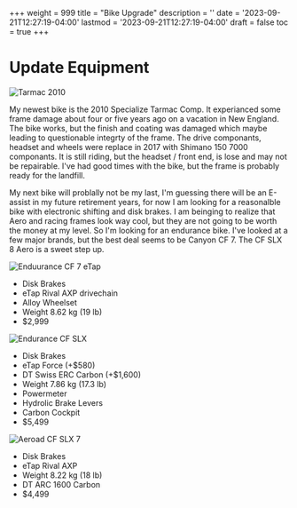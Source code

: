 +++
weight = 999
title = "Bike Upgrade"
description = ''
date = '2023-09-21T12:27:19-04:00'
lastmod = '2023-09-21T12:27:19-04:00'
draft = false
toc = true
+++

# Update Equipment

![Tarmac 2010](/Tarmac.png)

My newest bike is the 2010 Specialize Tarmac Comp. It experianced some frame damage about four or five years ago on a vacation in New England. The bike works, but the finish and coating was damaged which maybe leading to questionable integrty of the frame.  The drive componants, headset and wheels were replace in 2017 with Shimano 150 7000 componants. It is still riding, but the headset / front end, is lose and may not be repairable.  I've had good times with the bike, but the frame is probably ready for the landfill.

My next bike will problally not be my last, I'm guessing there will be an E-assist in my future retirement years, for now I am looking for a reasonalble bike with electronic shifting and disk brakes. I am beinging to realize that Aero and racing frames look way cool, but they are not going to be worth the money at my level. So I'm looking for an endurance bike.  I've looked at a few major brands, but the best deal seems to be Canyon CF 7. The CF SLX 8 Aero is a sweet step up.

![Enduurance CF 7 eTap](/Bike/EnduranceCF7.PNG)

- Disk Brakes
- eTap Rival AXP drivechain
- Alloy Wheelset
- Weight 8.62 kg (19 lb)
- $2,999

![Endurance CF SLX](/Bike/EnduranceCFSLX.PNG)

- Disk Brakes
- eTap Force (+$580)
- DT Swiss ERC Carbon (+$1,600)
- Weight 7.86 kg (17.3 lb)
- Powermeter
- Hydrolic Brake Levers
- Carbon Cockpit
- $5,499

![Aeroad CF SLX 7](/Bike/AeroadCFSLX7.PNG)

- Disk Brakes
- eTap Rival AXP
- Weight 8.22 kg (18 lb)
- DT ARC 1600 Carbon
- $4,499
